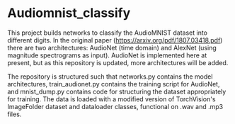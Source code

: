 # Audiomnist_classify
This project builds networks to classify the AudioMNIST dataset into different digits. In the original paper (https://arxiv.org/pdf/1807.03418.pdf) there are two architectures: AudioNet (time domain) and AlexNet (using magnitude spectrograms as input). AudioNet is implemented here at present, but as this repository is updated, more architectures will be added.

The repository is structured such that networks.py contains the model architectures, train_audionet.py contains the training script for AudioNet, and mnist_dump.py contains code for structuring the dataset appropriately for training. The data is loaded with a modified version of TorchVision's ImageFolder dataset and dataloader classes, functional on .wav and .mp3 files.
